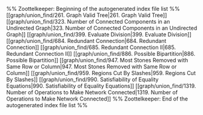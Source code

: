 %% Zoottelkeeper: Beginning of the autogenerated index file list  %%
 [[graph/union_find/261. Graph Valid Tree|261. Graph Valid Tree]]
 [[graph/union_find/323. Number of Connected Components in an Undirected Graph|323. Number of Connected Components in an Undirected Graph]]
 [[graph/union_find/399. Evaluate Division|399. Evaluate Division]]
 [[graph/union_find/684. Redundant Connection|684. Redundant Connection]]
 [[graph/union_find/685. Redundant Connection II|685. Redundant Connection II]]
 [[graph/union_find/886. Possible Bipartition|886. Possible Bipartition]]
 [[graph/union_find/947. Most Stones Removed with Same Row or Column|947. Most Stones Removed with Same Row or Column]]
 [[graph/union_find/959. Regions Cut By Slashes|959. Regions Cut By Slashes]]
 [[graph/union_find/990. Satisfiability of Equality Equations|990. Satisfiability of Equality Equations]]
 [[graph/union_find/1319. Number of Operations to Make Network Connected|1319. Number of Operations to Make Network Connected]]
%% Zoottelkeeper: End of the autogenerated index file list  %%
